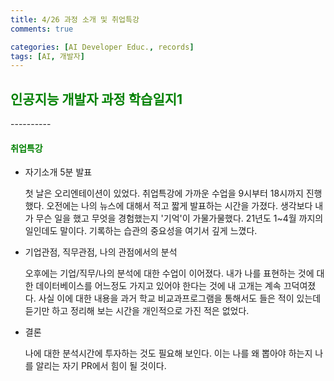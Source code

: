 ```yaml
---
title: 4/26 과정 소개 및 취업특강
comments: true

categories: [AI Developer Educ., records]
tags: [AI, 개발자]
---
```


<h2><span style="color:green"> 
인공지능 개발자 과정 학습일지1 </span></h2>
----------

<h4><span style="color:green"> 
취업특강 </span></h4>

- 자기소개 5분 발표

    첫 날은 오리엔테이션이 있었다. 취업특강에 가까운 수업을 9시부터 18시까지 진행했다. 오전에는 나의 뉴스에 대해서 적고 짧게 발표하는 시간을 가졌다. 생각보다 내가 무슨 일을 했고 무엇을 경험했는지 '기억'이 가물가물했다. 21년도 1~4월 까지의 일인데도 말이다. ​기록하는 습관의 중요성을 여기서 깊게 느꼈다.

- 기업관점, 직무관점, 나의 관점에서의 분석

    오후에는 기업/직무/나의 분석에 대한 수업이 이어졌다. 내가 나를 표현하는 것에 대한 데이터베이스를 어느정도 가지고 있어야 한다는 것에 내 고개는 계속 끄덕여졌다. 사실 이에 대한 내용을 과거 학교 비교과프로그램을 통해서도 들은 적이 있는데 듣기만 하고 정리해 보는 시간을 개인적으로 가진 적은 없었다.

- 결론

    ​나에 대한 분석시간에 투자하는 것도 필요해 보인다. 이는 나를 왜 뽑아야 하는지 나를 알리는 자기 PR에서 힘이 될 것이다.
